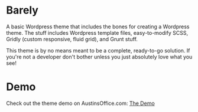 Barely
======

A basic Wordpress theme that includes the bones for creating a Wordpress theme. The stuff includes Wordpress template files, easy-to-modify SCSS, Gridly (custom responsive, fluid grid), and Grunt stuff.

This theme is by no means meant to be a complete, ready-to-go solution. If you're not a developer don't bother unless you just absolutely love what you see!

Demo
=====

Check out the theme demo on AustinsOffice.com:
[The Demo](http://www.austinsoffice.com/demos/barely/)
